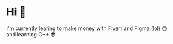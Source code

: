 <h1>Hi 👋</h1>

I'm currently learing to make money with Fiverr and Figma (lol) 🙃</br>
and learning C++ 😎
